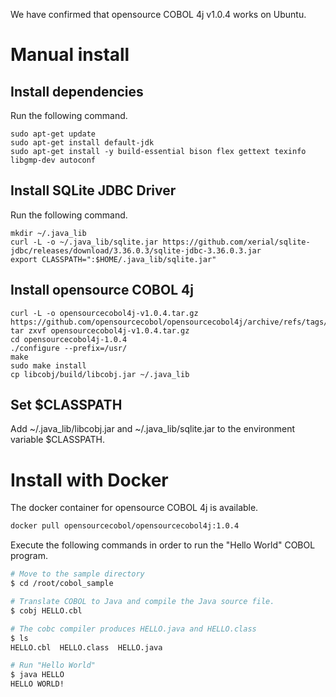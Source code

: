 We have confirmed that opensource COBOL 4j v1.0.4 works on Ubuntu.  

# Manual install

## Install dependencies

Run the following command.

```
sudo apt-get update
sudo apt-get install default-jdk
sudo apt-get install -y build-essential bison flex gettext texinfo libgmp-dev autoconf
```

## Install SQLite JDBC Driver

Run the following command.
```
mkdir ~/.java_lib
curl -L -o ~/.java_lib/sqlite.jar https://github.com/xerial/sqlite-jdbc/releases/download/3.36.0.3/sqlite-jdbc-3.36.0.3.jar
export CLASSPATH=":$HOME/.java_lib/sqlite.jar"
```

## Install opensource COBOL 4j

```
curl -L -o opensourcecobol4j-v1.0.4.tar.gz https://github.com/opensourcecobol/opensourcecobol4j/archive/refs/tags/v1.0.4.tar.gz
tar zxvf opensourcecobol4j-v1.0.4.tar.gz
cd opensourcecobol4j-1.0.4
./configure --prefix=/usr/
make
sudo make install
cp libcobj/build/libcobj.jar ~/.java_lib
```

## Set $CLASSPATH

Add ~/.java_lib/libcobj.jar and ~/.java_lib/sqlite.jar to the environment variable $CLASSPATH.

# Install with Docker


The docker container for opensource COBOL 4j is available.

```bash
docker pull opensourcecobol/opensourcecobol4j:1.0.4
```

Execute the following commands in order to run the "Hello World" COBOL program.

``` bash
# Move to the sample directory
$ cd /root/cobol_sample

# Translate COBOL to Java and compile the Java source file.
$ cobj HELLO.cbl

# The cobc compiler produces HELLO.java and HELLO.class
$ ls
HELLO.cbl  HELLO.class  HELLO.java

# Run "Hello World"
$ java HELLO
HELLO WORLD!
```